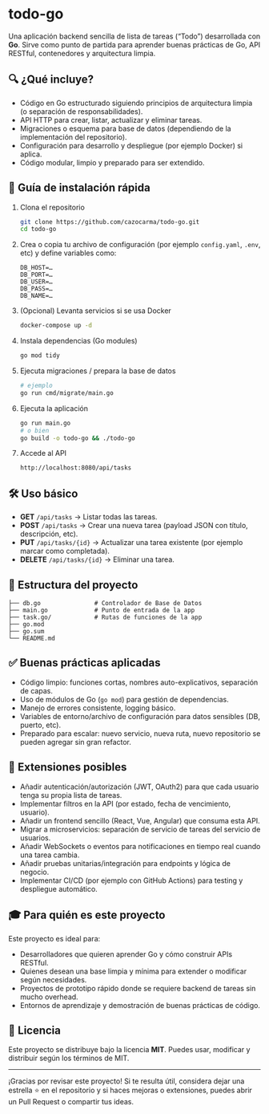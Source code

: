 # todo-go

Una aplicación backend sencilla de lista de tareas (“Todo”) desarrollada con **Go**. Sirve como punto de partida para aprender buenas prácticas de Go, API RESTful, contenedores y arquitectura limpia.

## 🔍 ¿Qué incluye?

- Código en Go estructurado siguiendo principios de arquitectura limpia (o separación de responsabilidades).
- API HTTP para crear, listar, actualizar y eliminar tareas.
- Migraciones o esquema para base de datos (dependiendo de la implementación del repositorio).
- Configuración para desarrollo y despliegue (por ejemplo Docker) si aplica.
- Código modular, limpio y preparado para ser extendido.

## 🚀 Guía de instalación rápida

1. Clona el repositorio  
   ```bash
   git clone https://github.com/cazocarma/todo-go.git
   cd todo-go
   ```

2. Crea o copia tu archivo de configuración (por ejemplo `config.yaml`, `.env`, etc) y define variables como:

   ```text
   DB_HOST=…
   DB_PORT=…
   DB_USER=…
   DB_PASS=…
   DB_NAME=…
   ```

3. (Opcional) Levanta servicios si se usa Docker

   ```bash
   docker-compose up -d
   ```

4. Instala dependencias (Go modules)

   ```bash
   go mod tidy
   ```

5. Ejecuta migraciones / prepara la base de datos

   ```bash
   # ejemplo
   go run cmd/migrate/main.go
   ```

6. Ejecuta la aplicación

   ```bash
   go run main.go
   # o bien
   go build -o todo-go && ./todo-go
   ```

7. Accede al API

   ```text
   http://localhost:8080/api/tasks
   ```

## 🛠 Uso básico

* **GET** `/api/tasks` → Listar todas las tareas.
* **POST** `/api/tasks` → Crear una nueva tarea (payload JSON con título, descripción, etc).
* **PUT** `/api/tasks/{id}` → Actualizar una tarea existente (por ejemplo marcar como completada).
* **DELETE** `/api/tasks/{id}` → Eliminar una tarea.

## 📁 Estructura del proyecto

```
├── db.go               # Controlador de Base de Datos
├── main.go             # Punto de entrada de la app
├── task.go/            # Rutas de funciones de la app
├── go.mod
├── go.sum
└── README.md
```

## ✅ Buenas prácticas aplicadas

* Código limpio: funciones cortas, nombres auto-explicativos, separación de capas.
* Uso de módulos de Go (`go mod`) para gestión de dependencias.
* Manejo de errores consistente, logging básico.
* Variables de entorno/archivo de configuración para datos sensibles (DB, puerto, etc).
* Preparado para escalar: nuevo servicio, nueva ruta, nuevo repositorio se pueden agregar sin gran refactor.

## 🔧 Extensiones posibles

* Añadir autenticación/autorización (JWT, OAuth2) para que cada usuario tenga su propia lista de tareas.
* Implementar filtros en la API (por estado, fecha de vencimiento, usuario).
* Añadir un frontend sencillo (React, Vue, Angular) que consuma esta API.
* Migrar a microservicios: separación de servicio de tareas del servicio de usuarios.
* Añadir WebSockets o eventos para notificaciones en tiempo real cuando una tarea cambia.
* Añadir pruebas unitarias/integración para endpoints y lógica de negocio.
* Implementar CI/CD (por ejemplo con GitHub Actions) para testing y despliegue automático.

## 🎓 Para quién es este proyecto

Este proyecto es ideal para:

* Desarrolladores que quieren aprender Go y cómo construir APIs RESTful.
* Quienes desean una base limpia y mínima para extender o modificar según necesidades.
* Proyectos de prototipo rápido donde se requiere backend de tareas sin mucho overhead.
* Entornos de aprendizaje y demostración de buenas prácticas de código.

## 📄 Licencia

Este proyecto se distribuye bajo la licencia **MIT**. Puedes usar, modificar y distribuir según los términos de MIT.

---

¡Gracias por revisar este proyecto! Si te resulta útil, considera dejar una estrella ⭐ en el repositorio y si haces mejoras o extensiones, puedes abrir un Pull Request o compartir tus ideas.